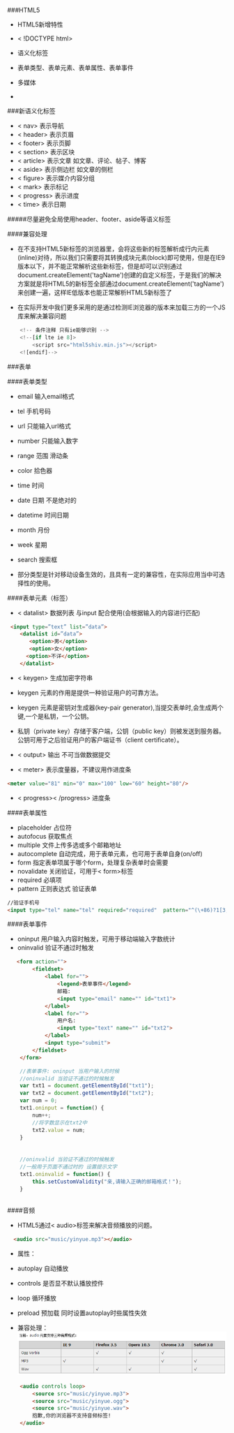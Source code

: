 ###HTML5

* HTML5新增特性

 * < !DOCTYPE html>
 * 语义化标签
 * 表单类型、表单元素、表单属性、表单事件
 * 多媒体
 * 




###新语义化标签

 * < nav> 表示导航
 * < header> 表示页眉
 * < footer> 表示页脚
 * < section> 表示区块
 * < article> 表示文章 如文章、评论、帖子、博客
 * < aside> 表示侧边栏 如文章的侧栏
 * < figure> 表示媒介内容分组
 * < mark> 表示标记
 * < progress> 表示进度
 * < time> 表示日期
 
#####尽量避免全局使用header、footer、aside等语义标签


####兼容处理

 *  在不支持HTML5新标签的浏览器里，会将这些新的标签解析成行内元素(inline)对待，所以我们只需要将其转换成块元素(block)即可使用，但是在IE9版本以下，并不能正常解析这些新标签，但是却可以识别通过document.createElement('tagName')创建的自定义标签，于是我们的解决方案就是将HTML5的新标签全部通过document.createElement('tagName')来创建一遍，这样IE低版本也能正常解析HTML5新标签了
 
 * 在实际开发中我们更多采用的是通过检测IE浏览器的版本来加载三方的一个JS库来解决兼容问题

```js
    <!-- 条件注释 只有ie能够识别 -->
    <!--[if lte ie 8]>
        <script src="html5shiv.min.js"></script>
    <![endif]-->
```
 
###表单

####表单类型
 
 * email 输入email格式
 * tel 手机号码  
 * url 只能输入url格式
 * number 只能输入数字
 * range 范围 滑动条
 * color 拾色器
 * time	时间
 * date 日期 不是绝对的
 * datetime 时间日期
 * month 月份
 * week 星期
 * search 搜索框
 

* 部分类型是针对移动设备生效的，且具有一定的兼容性，在实际应用当中可选择性的使用。

####表单元素（标签）

 * < datalist> 数据列表 与input 配合使用(会根据输入的内容进行匹配)

```html
 <input type=”text” list=”data”>
    <datalist id=”data”>
       <option>男</option>
       <option>女</option>
      <option>不详</option> 
    </datalist>
```
 * < keygen>  生成加密字符串
 
  *  keygen 元素的作用是提供一种验证用户的可靠方法。 
  *  keygen 元素是密钥对生成器(key-pair generator),当提交表单时,会生成两个键,一个是私钥，一个公钥。 
  *  私钥（private key）存储于客户端，公钥（public key）则被发送到服务器。公钥可用于之后验证用户的客户端证书（client certificate）。
  
 * < output>   输出 不可当做数据提交
 * < meter>   表示度量器，不建议用作进度条
```html
<meter value="81" min="0" max="100" low="60" height="80"/>
``` 
 * < progress>< /progress> 进度条

####表单属性

 * placeholder 占位符
 * autofocus 获取焦点
 * multiple 文件上传多选或多个邮箱地址  
 * autocomplete 自动完成，用于表单元素，也可用于表单自身(on/off)
 * form 指定表单项属于哪个form，处理复杂表单时会需要
 * novalidate 关闭验证，可用于< form>标签
 * required 必填项
 * pattern 正则表达式 验证表单
 ```html
 //验证手机号
 <input type="tel" name="tel" required="required"  pattern="^(\+86)?1[3,5,8](\d{9})$">
 ```
####表单事件
 
 * oninput 用户输入内容时触发，可用于移动端输入字数统计
 * oninvalid 验证不通过时触发
 
```html
   <form action="">
        <fieldset>
            <label for="">
                <legend>表单事件</legend>
                邮箱:
                <input type="email" name="" id="txt1">
            </label>
            <label for="">
                用户名:
                <input type="text" name="" id="txt2">
            </label>
            <input type="submit">
        </fieldset>
    </form>
```    
```js
    //表单事件: oninput 当用户输入的时候
    //oninvalid 当验证不通过的时候触发
    var txt1 = document.getElementById("txt1");
    var txt2 = document.getElementById("txt2");
    var num = 0;
    txt1.oninput = function() {
        num++;
        //将字数显示在txt2中
        txt2.value = num;
    }


    //oninvalid 当验证不通过的时候触发
    //一般用于页面不通过时的 设置提示文字
    txt1.oninvalid = function() {
    	this.setCustomValidity("亲,请输入正确的邮箱格式！");
    }
    
``` 

####音频

 * HTML5通过< audio>标签来解决音频播放的问题。
 
```html
  <audio src="music/yinyue.mp3"></audio>
``` 
* 属性：

 * autoplay 自动播放
 * controls 是否显不默认播放控件
 * loop 循环播放
 * preload 预加载 同时设置autoplay时些属性失效


* 兼容处理： 
 ![](/assets/audio.png)
 
 
```html
    <audio controls loop>
        <source src="music/yinyue.mp3">
        <source src="music/yinyue.ogg">
        <source src="music/yinyue.wav">
        抱歉,你的浏览器不支持音频标签!
    </audio>
```
